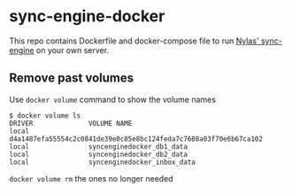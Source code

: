 sync-engine-docker
==================

This repo contains Dockerfile and docker-compose file to run [Nylas' sync-engine](https://github.com/nylas/sync-engine) on your own server.

Remove past volumes
-------------------

Use `docker volume` command to show the volume names

    $ docker volume ls
    DRIVER              VOLUME NAME
    local               d4a1487efa55554c2c0841de39e0c85e8bc124feda7c7608a03f70e6b67ca102
    local               syncenginedocker_db1_data
    local               syncenginedocker_db2_data
    local               syncenginedocker_inbox_data

`docker volume rm` the ones no longer needed
